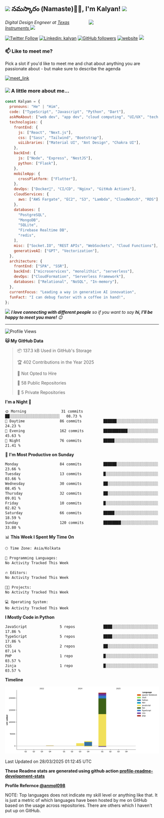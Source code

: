 <h2><img src="https://emojis.slackmojis.com/emojis/images/1531849430/4246/blob-sunglasses.gif?1531849430" width="30"/> నమస్కారం (Namaste)🙏🏻, I'm Kalyan! <img src="https://media.giphy.com/media/12oufCB0MyZ1Go/giphy.gif" width="50"></h2>
<img align='right' src="https://media.giphy.com/media/M9gbBd9nbDrOTu1Mqx/giphy.gif" width="230">
<p><em>Digital Design Engneer at <a href="https://www.ti.com/">Texas Instruments
</a><img src="https://media.giphy.com/media/WUlplcMpOCEmTGBtBW/giphy.gif" width="30"> 
</em></p>

[![Twitter Follow](https://img.shields.io/twitter/follow/pkalyankumar101?label=Follow)](https://x.com/pkalyankumar101)
[![Linkedin: kalyan](https://img.shields.io/badge/-Kalyan-blue?style=flat-square&logo=Linkedin&logoColor=white&link=https://www.linkedin.com/in/pkalyankumar1010/)](https://www.linkedin.com/in/pkalyankumar1010/)
[![GitHub followers](https://img.shields.io/github/followers/pkalyankumar1010?label=Follow&style=social)](https://github.com/pkalyankumar1010)
[![website](https://img.shields.io/badge/Website-46a2f1.svg?&style=flat-square&logo=Google-Chrome&logoColor=white&link=https://sumathi.dev/)](https://sumathi.dev/)
![](https://visitor-badge.glitch.me/badge?page_id=anmol098.anmol098)

<!-- ![Waka Readme](https://github.com/anmol098/anmol098/workflows/Waka%20Readme/badge.svg) -->

### 📫 Like to meet me?

Pick a slot if you'd like to meet me and chat about anything you are passionate about - but make sure to describe the agenda

<a href="https://calendly.com/pkalyankumar1010/30min" target="_blank"><img width="498" alt="meet_link" src="https://user-images.githubusercontent.com/15426564/144297439-f530f383-e73e-41e0-9914-a9b7d3f432e5.png"></a>

<!-- 👇 Hit in your console or terminal to connect with me.

```bash
npx kalyan
```

**👆 This command line tool can be found at [npx kalyan](https://github.com/pkalyankumar1010/npx_card)** -->

### <img src="https://media.giphy.com/media/VgCDAzcKvsR6OM0uWg/giphy.gif" width="50"> A little more about me...

```javascript
const Kalyan = {
  pronouns: "He" | "Him",
  code: ["TypeScript", "Javascript", "Python", "Dart"],
  askMeAbout: ["web dev", "app dev", "cloud computing", "UI/UX", "tech trends"],
  technologies: {
    frontEnd: {
      js: ["React", "Next.js"],
      css: ["Sass", "Tailwind", "Bootstrap"],
      uiLibraries: ["Material UI", "Ant Design", "Chakra UI"],
    },
    backEnd: {
      js: ["Node", "Express", "NestJS"],
      python: ["Flask"],
    },
    mobileApp: {
      crossPlatform: ["Flutter"],
    },
    devOps: ["Docker🐳", "CI/CD", "Nginx", "GitHub Actions"],
    cloudServices: {
      aws: ["AWS Fargate", "EC2", "S3", "Lambda", "CloudWatch", "RDS"],
    },
    databases: [
      "PostgreSQL",
      "MongoDB",
      "SQLite",
      "Firebase Realtime DB",
      "redis",
    ],
    misc: ["Socket.IO", "REST APIs", "WebSockets", "Cloud Functions"],
    generativeAI: ["GPT", "Vectorization"],
  },
  architecture: {
    frontEnd: ["SPA", "SSR"],
    backEnd: ["microservices", "monolithic", "serverless"],
    devOps: ["CloudFormation", "Serverless Framework"],
    databases: ["Relational", "NoSQL", "In-memory"],
  },
  currentFocus: "Leading a way in generative AI innovation",
  funFact: "I can debug faster with a coffee in hand!",
};
```

<img src="https://media.giphy.com/media/LnQjpWaON8nhr21vNW/giphy.gif" width="60"> <em><b>I love connecting with different people</b> so if you want to say <b>hi, I'll be happy to meet you more!</b> 😊</em>

---

<!--START_SECTION:waka-->
![Profile Views](http://img.shields.io/badge/Profile%20Views-0-blue)

**🐱 My GitHub Data** 

> 📦 137.3 kB Used in GitHub's Storage 
 > 
> 🏆 402 Contributions in the Year 2025
 > 
> 🚫 Not Opted to Hire
 > 
> 📜 58 Public Repositories 
 > 
> 🔑 5 Private Repositories 
 > 
**I'm a Night 🦉** 

```text
🌞 Morning                31 commits          ██░░░░░░░░░░░░░░░░░░░░░░░   08.73 % 
🌆 Daytime                86 commits          ██████░░░░░░░░░░░░░░░░░░░   24.23 % 
🌃 Evening                162 commits         ███████████░░░░░░░░░░░░░░   45.63 % 
🌙 Night                  76 commits          █████░░░░░░░░░░░░░░░░░░░░   21.41 % 
```
📅 **I'm Most Productive on Sunday** 

```text
Monday                   84 commits          ██████░░░░░░░░░░░░░░░░░░░   23.66 % 
Tuesday                  13 commits          █░░░░░░░░░░░░░░░░░░░░░░░░   03.66 % 
Wednesday                30 commits          ██░░░░░░░░░░░░░░░░░░░░░░░   08.45 % 
Thursday                 32 commits          ██░░░░░░░░░░░░░░░░░░░░░░░   09.01 % 
Friday                   10 commits          █░░░░░░░░░░░░░░░░░░░░░░░░   02.82 % 
Saturday                 66 commits          █████░░░░░░░░░░░░░░░░░░░░   18.59 % 
Sunday                   120 commits         ████████░░░░░░░░░░░░░░░░░   33.80 % 
```


📊 **This Week I Spent My Time On** 

```text
🕑︎ Time Zone: Asia/Kolkata

💬 Programming Languages: 
No Activity Tracked This Week

🔥 Editors: 
No Activity Tracked This Week

🐱‍💻 Projects: 
No Activity Tracked This Week

💻 Operating System: 
No Activity Tracked This Week
```

**I Mostly Code in Python** 

```text
JavaScript               5 repos             ████░░░░░░░░░░░░░░░░░░░░░   17.86 % 
TypeScript               5 repos             ████░░░░░░░░░░░░░░░░░░░░░   17.86 % 
CSS                      2 repos             ██░░░░░░░░░░░░░░░░░░░░░░░   07.14 % 
PHP                      1 repo              █░░░░░░░░░░░░░░░░░░░░░░░░   03.57 % 
Jinja                    1 repo              █░░░░░░░░░░░░░░░░░░░░░░░░   03.57 % 
```



**Timeline**

![Lines of Code chart](https://raw.githubusercontent.com/pkalyankumar1010/pkalyankumar1010/main/assets/bar_graph.png)


 Last Updated on 28/03/2025 01:12:45 UTC
<!--END_SECTION:waka-->

**These Readme stats are generated using github action [profile-readme-development-stats](https://github.com/marketplace/actions/profile-readme-development-stats)**

**Profile Refernce [@anmol098](https://github.com/anmol098/)**

NOTE: Top languages does not indicate my skill level or anything like that. It is just a metric of which languages have been hosted by me on GitHub based on the usage across repositories. There are others which I haven't put up on GitHub.
